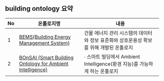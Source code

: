 ## building ontology 요약

| No | 온톨로지명                                                                           | 내용                                                   |
|----|---------------------------------------------------------------------------------|------------------------------------------------------|
| 1  | [BEMS(Building Energy Management System)](ontology/BEMS.md)                     |  건물 에너지 관리 시스템의 데이터와 정보 표준화와 상호운용성 확보를 위해 개발된 온톨로지   |
| 2  | [BOnSAI (Smart Building Ontology for Ambient Intelligence)](ontology/BONSAI.md) | ∙ 스마트 빌딩에서 Ambient Intelligence(환경 지능)를 가능하게 하는 온톨로지 |





